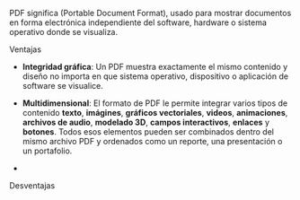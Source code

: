 PDF significa (Portable Document Format), usado para mostrar documentos en forma electrónica independiente del software, hardware o sistema operativo donde se visualiza. 


Ventajas

- **Integridad gráfica**: Un PDF muestra exactamente el mismo contenido y diseño no importa en que sistema operativo, dispositivo o aplicación de software se visualice.

- **Multidimensional**: El formato de PDF le permite integrar varios tipos de contenido **texto**, **imágines**, **gráficos vectoriales**, **videos**, **animaciones**, **archivos de audio**, **modelado 3D**, **campos interactivos**, **enlaces** y **botones**. Todos esos elementos pueden ser combinados dentro del mismo archivo PDF y ordenados como un reporte, una presentación o un portafolio.

-

Desventajas

